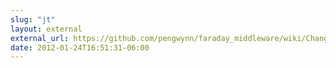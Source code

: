 ```yaml
---
slug: "jt"
layout: external
external_url: https://github.com/pengwynn/faraday_middleware/wiki/Changes-0.8
date: 2012-01-24T16:51:31-06:00
---
```

